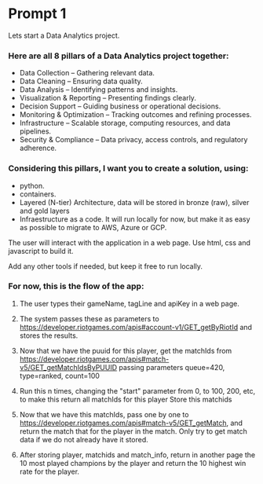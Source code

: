 # Prompt 1
Lets start a Data Analytics project.

### Here are all 8 pillars of a Data Analytics project together:
 - Data Collection – Gathering relevant data.
 - Data Cleaning – Ensuring data quality.
 - Data Analysis – Identifying patterns and insights.
 - Visualization & Reporting – Presenting findings clearly.
 - Decision Support – Guiding business or operational decisions.
 - Monitoring & Optimization – Tracking outcomes and refining processes.
 - Infrastructure – Scalable storage, computing resources, and data pipelines.
 - Security & Compliance – Data privacy, access controls, and regulatory adherence.

### Considering this pillars, I want you to create a solution, using:
 - python.
 - containers.
 - Layered (N-tier) Architecture, data will be stored in bronze (raw), silver and gold layers
 - Infraestructure as a code. It will run locally for now, but make it as easy as possible to migrate to AWS, Azure or GCP.

The user will interact with the application in a web page. Use html, css and javascript to build it.

Add any other tools if needed, but keep it free to run locally.

### For now, this is the flow of the app:
1) The user types their gameName, tagLine and apiKey in a web page.

2) The system passes these as parameters to https://developer.riotgames.com/apis#account-v1/GET_getByRiotId and stores the results.

3) Now that we have the puuid for this player, get the matchIds from https://developer.riotgames.com/apis#match-v5/GET_getMatchIdsByPUUID passing parameters queue=420, type=ranked, count=100

4) Run this n times, changing the "start" parameter from 0, to 100, 200, etc, to make this return all matchIds for this player
Store this matchids

5) Now that we have this matchIds, pass one by one to https://developer.riotgames.com/apis#match-v5/GET_getMatch, and return the match that for the player in the match. Only try to get match data if we do not already have it stored.

6) After storing player, matchids and match_info, return in another page the 10 most played champions by the player and return the 10 highest win rate for the player.